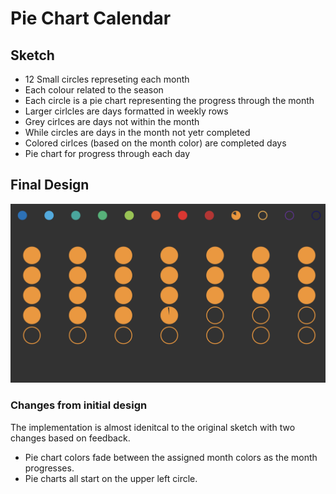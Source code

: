# Pie Chart Calendar
## Sketch
- 12 Small circles represeting each month
- Each colour related to the season
- Each circle is a pie chart representing the progress through the month
- Larger cirlcles are days formatted in weekly rows
- Grey cirlces are days not within the month
- While circles are days in the month not yetr completed
- Colored cirlces (based on the month color) are completed days
- Pie chart for progress through each day
## Final Design
![](./Pie-Calendar-Screenshot.png)
### Changes from initial design
The implementation is almost idenitcal to the original sketch with two changes based on feedback.  
- Pie chart colors fade between the assigned month colors as the month progresses.
- Pie charts all start on the upper left circle.
